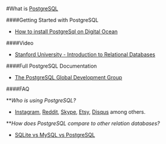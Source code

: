 #What is [PostgreSQL](http://www.postgresql.org/about/)

####Getting Started with PostgreSQL

- [How to install PostgreSql on Digital Ocean](https://www.digitalocean.com/community/tutorials/how-to-install-and-use-postgresql-on-ubuntu-12-04)

####Video
- [Stanford University - Introduction to Relational Databases](https://class.stanford.edu/courses/DB/RDB/SelfPaced/courseware/ch-introduction/seq-vid-introduction/)

####Full PostgreSQL Documentation
- [The PostgreSQL Global Development Group](http://www.postgresql.org/docs/9.3/static/index.html)

####FAQ

**_Who is using PostgreSQL?_
- [Instagram](http://instagram.com/), [Reddit](http://www.reddit.com/), [Skype](http://www.skype.com/en/), [Etsy](https://www.etsy.com/), [Disqus](https://disqus.com/) among others.

**_How does PostgreSQL compare to other relation databases?_
- [SQLite vs MySQL vs PostgreSQL](https://www.digitalocean.com/community/tutorials/sqlite-vs-mysql-vs-postgresql-a-comparison-of-relational-database-management-systems)
